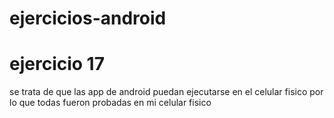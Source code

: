 # ejercicios-android

# ejercicio 17
se trata de que las app de android puedan ejecutarse en el celular fisico por lo que todas fueron probadas en mi celular fisico

